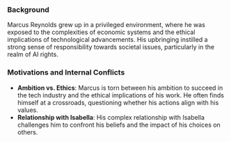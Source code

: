 ### Background
Marcus Reynolds grew up in a privileged environment, where he was exposed to the complexities of economic systems and the ethical implications of technological advancements. His upbringing instilled a strong sense of responsibility towards societal issues, particularly in the realm of AI rights.

### Motivations and Internal Conflicts
- **Ambition vs. Ethics**: Marcus is torn between his ambition to succeed in the tech industry and the ethical implications of his work. He often finds himself at a crossroads, questioning whether his actions align with his values.
- **Relationship with Isabella**: His complex relationship with Isabella challenges him to confront his beliefs and the impact of his choices on others.
